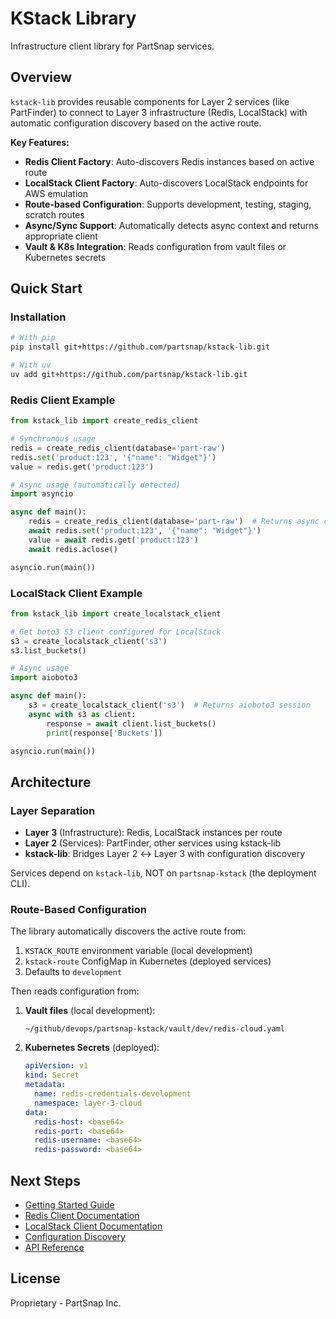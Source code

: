 # KStack Library

Infrastructure client library for PartSnap services.

## Overview

`kstack-lib` provides reusable components for Layer 2 services (like PartFinder) to connect to Layer 3 infrastructure (Redis, LocalStack) with automatic configuration discovery based on the active route.

**Key Features:**

- **Redis Client Factory**: Auto-discovers Redis instances based on active route
- **LocalStack Client Factory**: Auto-discovers LocalStack endpoints for AWS emulation
- **Route-based Configuration**: Supports development, testing, staging, scratch routes
- **Async/Sync Support**: Automatically detects async context and returns appropriate client
- **Vault & K8s Integration**: Reads configuration from vault files or Kubernetes secrets

## Quick Start

### Installation

```bash
# With pip
pip install git+https://github.com/partsnap/kstack-lib.git

# With uv
uv add git+https://github.com/partsnap/kstack-lib.git
```

### Redis Client Example

```python
from kstack_lib import create_redis_client

# Synchronous usage
redis = create_redis_client(database='part-raw')
redis.set('product:123', '{"name": "Widget"}')
value = redis.get('product:123')

# Async usage (automatically detected)
import asyncio

async def main():
    redis = create_redis_client(database='part-raw')  # Returns async client
    await redis.set('product:123', '{"name": "Widget"}')
    value = await redis.get('product:123')
    await redis.aclose()

asyncio.run(main())
```

### LocalStack Client Example

```python
from kstack_lib import create_localstack_client

# Get boto3 S3 client configured for LocalStack
s3 = create_localstack_client('s3')
s3.list_buckets()

# Async usage
import aioboto3

async def main():
    s3 = create_localstack_client('s3')  # Returns aioboto3 session
    async with s3 as client:
        response = await client.list_buckets()
        print(response['Buckets'])

asyncio.run(main())
```

## Architecture

### Layer Separation

- **Layer 3** (Infrastructure): Redis, LocalStack instances per route
- **Layer 2** (Services): PartFinder, other services using kstack-lib
- **kstack-lib**: Bridges Layer 2 ↔ Layer 3 with configuration discovery

Services depend on `kstack-lib`, NOT on `partsnap-kstack` (the deployment CLI).

### Route-Based Configuration

The library automatically discovers the active route from:

1. `KSTACK_ROUTE` environment variable (local development)
2. `kstack-route` ConfigMap in Kubernetes (deployed services)
3. Defaults to `development`

Then reads configuration from:

1. **Vault files** (local development):
   ```
   ~/github/devops/partsnap-kstack/vault/dev/redis-cloud.yaml
   ```

2. **Kubernetes Secrets** (deployed):
   ```yaml
   apiVersion: v1
   kind: Secret
   metadata:
     name: redis-credentials-development
     namespace: layer-3-cloud
   data:
     redis-host: <base64>
     redis-port: <base64>
     redis-username: <base64>
     redis-password: <base64>
   ```

## Next Steps

- [Getting Started Guide](getting-started.md)
- [Redis Client Documentation](guide/redis-client.md)
- [LocalStack Client Documentation](guide/localstack-client.md)
- [Configuration Discovery](guide/configuration.md)
- [API Reference](api/clients.md)

## License

Proprietary - PartSnap Inc.
